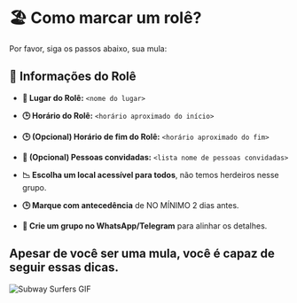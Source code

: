 # 🏖️ Como marcar um rolê?

Por favor, siga os passos abaixo, sua mula:

## 📍 Informações do Rolê

- **📍 Lugar do Rolê:** `<nome do lugar>`
- **🕒 Horário do Rolê:** `<horário aproximado do início>`
- **🕒 (Opcional) Horário de fim do Rolê:** `<horário aproximado do fim>`
- **🧑 (Opcional) Pessoas convidadas:** `<lista nome de pessoas convidadas>`

- **📉 Escolha um local acessível para todos**, não temos herdeiros nesse grupo.
- **🕒 Marque com antecedência** de NO MÍNIMO 2 dias antes.
- **💬 Crie um grupo no WhatsApp/Telegram** para alinhar os detalhes.

Apesar de você ser uma mula, você é capaz de seguir essas dicas.
---
![Subway Surfers GIF]([https://tenor.com/pt-BR/view/subway-surfers-gif-9012698](https://media.giphy.com/media/xyz123/giphy.gif))


